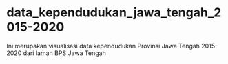 # data_kependudukan_jawa_tengah_2015-2020
Ini merupakan visualisasi data kependudukan Provinsi Jawa Tengah 2015-2020 dari laman BPS Jawa Tengah
